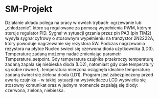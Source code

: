# SM-Projekt
 
Działanie układu polega na pracy w dwóch trybach: ogrzewanie lub „chłodzenie”, które są regulowane za pomocą wypełnienia PWM, którym steruje regulator PID. Sygnał w sytuacji grzania przez pin PA3 (pin TIM2) wysyła sygnał cyfrowy o stosownym wypełnieniu na tranzystor 2N2222A, który powoduje nagrzewanie się rezystora 5W. 
Podczas nagrzewania rezystora na płytce Nucleo świeci się czerwona dioda użytkownika (LD3). Temperaturę zadaną możemy nadać zmieniając parametr Temperature_setpoint. Gdy temperatura czujnika przekroczy temperaturę zadaną zapala się niebieska dioda (LD2), natomiast gdy obie temperatury są sobie równe tj. temperatura mierzona osiągnęła idealnie temperaturę zadaną świeci się zielona dioda (LD1).
Program jest zabezpieczony przed awarią czujnika – w takiej sytuacji na wyświetlaczu LCD wyświetla się stosowny komunikat oraz w jednym momencie zapalają się diody: czerwona, zielona, niebieska.
